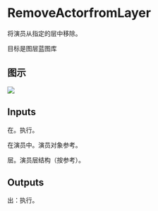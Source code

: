 # RemoveActorfromLayer

将演员从指定的层中移除。

目标是图层蓝图库

## 图示

![]($-20221218-19372557.png)

## Inputs

在。执行。

在演员中。演员对象参考。

层。演员层结构（按参考）。  

## Outputs

出：执行。
